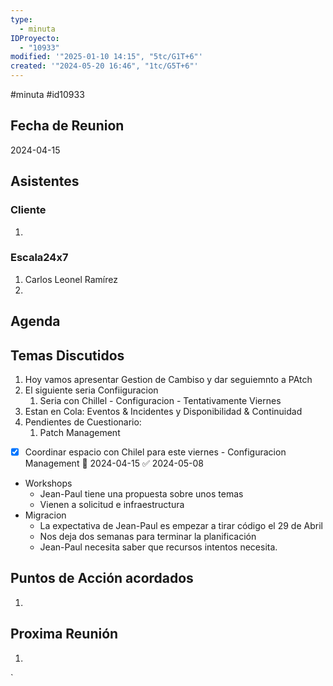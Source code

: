 ```yaml
---
type:
  - minuta
IDProyecto:
  - "10933"
modified: '"2025-01-10 14:15", "5tc/G1T+6"'
created: '"2024-05-20 16:46", "1tc/G5T+6"'
---
```

#minuta 
#id10933 

## Fecha de Reunion
2024-04-15

## Asistentes

### Cliente
1. 
### Escala24x7
1. Carlos Leonel Ramírez
2. 

## Agenda

## Temas Discutidos
1.  Hoy vamos apresentar Gestion de Cambiso y dar seguiemnto a PAtch
2. El siguiente seria Confiiguracion
	1. Seria con Chillel - Configuracion - Tentativamente Viernes
3. Estan en Cola: Eventos & Incidentes y Disponibilidad & Continuidad
4. Pendientes de Cuestionario:
	1. Patch Management

- [x] Coordinar espacio con Chilel para este viernes - Configuracion Management 📅 2024-04-15 ✅ 2024-05-08

- Workshops
	- Jean-Paul tiene una propuesta sobre unos temas
	- Vienen a solicitud e infraestructura
- Migracion
	- La expectativa de Jean-Paul es empezar a tirar código el 29 de Abril
	- Nos deja dos semanas para terminar la planificación
	- Jean-Paul necesita saber que recursos intentos necesita.
## Puntos de Acción acordados
1. 

## Proxima Reunión
1.  

`